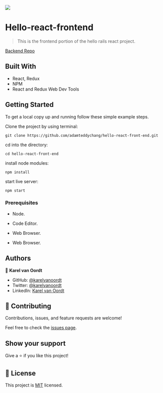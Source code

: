 ![](https://img.shields.io/badge/Microverse-blueviolet)

# Hello-react-frontend

> This is the frontend portion of the hello rails react project. 


[Backend Repo](https://github.com/karelvanoordt/hello-rails-react-back)

## Built With

- React, Redux
- NPM
- React and Redux Web Dev Tools

## Getting Started

To get a local copy up and running follow these simple example steps.

Clone the project by using terminal:

```
git clone https://github.com/adamteddychang/hello-react-front-end.git
```

cd into the directory:

```
cd hello-react-front-end
```

install node modules:

```
npm install
```

start live server:

```
npm start
```



### Prerequisites

- Node.
- Code Editor.
- Web Browser.

- Web Browser.

## Authors

👤 **Karel van Oordt** 
- GitHub: [@karelvanoordt](https://github.com/karelvanoordt)
- Twitter: [@karelvanoordt](https://twitter.com/karelvanoordt) 
- LinkedIn: [Karel van Oordt](https://www.linkedin.com/in/karelvanoordt/)


## 🤝 Contributing

Contributions, issues, and feature requests are welcome!

Feel free to check the [issues page](../../issues/).

## Show your support

Give a ⭐️ if you like this project!


## 📝 License

This project is [MIT](./MIT.md) licensed.